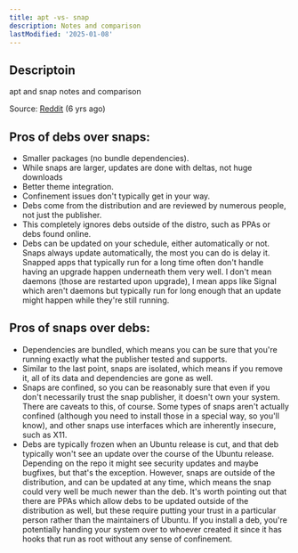 ```yaml
---
title: apt -vs- snap
description: Notes and comparison
lastModified: '2025-01-08'
---
```


## Descriptoin

apt and snap notes and comparison

Source: [Reddit](https://www.reddit.com/r/Ubuntu/comments/a364ii/proscons_of_snap_vs_apt/) (6 yrs ago)

##  Pros of debs over snaps:

- Smaller packages (no bundle dependencies).
- While snaps are larger, updates are done with deltas, not huge downloads
- Better theme integration.
- Confinement issues don't typically get in your way.
- Debs come from the distribution and are reviewed by numerous people, not just the publisher.
- This completely ignores debs outside of the distro, such as PPAs or debs found online.
- Debs can be updated on your schedule, either automatically or not. Snaps always update automatically, the most you can do is delay it. Snapped apps that typically run for a long time often don't handle having an upgrade happen underneath them very well. I don't mean daemons (those are restarted upon upgrade), I mean apps like Signal which aren't daemons but typically run for long enough that an update might happen while they're still running.

## Pros of snaps over debs:

- Dependencies are bundled, which means you can be sure that you're running exactly what the publisher tested and supports.
- Similar to the last point, snaps are isolated, which means if you remove it, all of its data and dependencies are gone as well.
- Snaps are confined, so you can be reasonably sure that even if you don't necessarily trust the snap publisher, it doesn't own your system.  There are caveats to this, of course. Some types of snaps aren't actually confined (although you need to install those in a special way, so you'll know), and other snaps use interfaces which are inherently insecure, such as X11.
- Debs are typically frozen when an Ubuntu release is cut, and that deb typically won't see an update over the course of the Ubuntu release. Depending on the repo it might see security updates and maybe bugfixes, but that's the exception. However, snaps are outside of the distribution, and can be updated at any time, which means the snap could very well be much newer than the deb.   It's worth pointing out that there are PPAs which allow debs to be updated outside of the distribution as well, but these require putting your trust in a particular person rather than the maintainers of Ubuntu. If you install a deb, you're potentially handing your system over to whoever created it since it has hooks that run as root without any sense of confinement.
